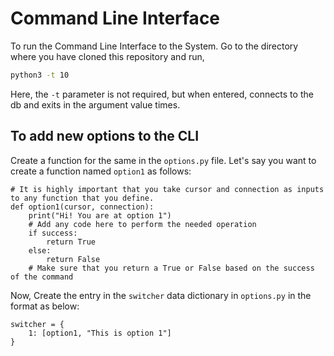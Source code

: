 # Command Line Interface

To run the Command Line Interface to the System. Go to the directory where you have cloned this repository and run,

```bash
python3 -t 10
```

Here, the `-t` parameter is not required, but when entered, connects to the db and exits in the argument value times.

## To add new options to the CLI

Create a function for the same in the `options.py` file.
Let's say you want to create a function named `option1` as follows:

```python3
# It is highly important that you take cursor and connection as inputs to any function that you define.
def option1(cursor, connection):
    print("Hi! You are at option 1")
    # Add any code here to perform the needed operation
    if success:
        return True
    else:
        return False
    # Make sure that you return a True or False based on the success of the command
```

Now, Create the entry in the `switcher` data dictionary in `options.py` in the format as below:

```python3
switcher = {
    1: [option1, "This is option 1"]
}
```
